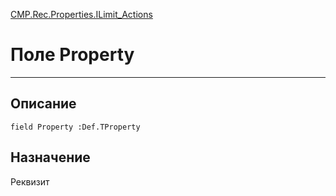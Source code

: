 ﻿---
Link: CMP.Rec.Properties.ILimit_Actions.@Property
---

<!---  Навигация
[Имя проекта](#) :
-->
[CMP.Rec.Properties.ILimit_Actions](Default)

# Поле Property
---

## Описание

    field Property :Def.TProperty

<!--
## Аргументы{#Args}

### Аргумент1

Описание аргумента 1
-->

## Назначение

Реквизит

<!--
## Пример

    Property...
-->

